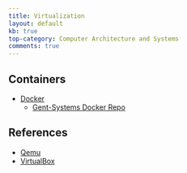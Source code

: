 ```yaml
---
title: Virtualization
layout: default
kb: true
top-category: Computer Architecture and Systems
comments: true
---
```


## Containers

* [Docker](https://www.docker.com/)
  + [Gent-Systems Docker Repo](https://hub.docker.com/u/gentsystems/)

## References

* [Qemu](http://wiki.qemu-project.org/Main_Page)
* [VirtualBox](https://www.virtualbox.org/wiki/VirtualBox)
